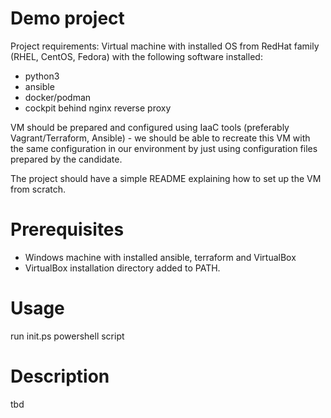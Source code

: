 # Demo project                  #

Project requirements:
  Virtual machine with installed OS from RedHat family (RHEL, CentOS, Fedora) with the following software installed:
   - python3
   - ansible
   - docker/podman
   - cockpit behind nginx reverse proxy

  VM should be prepared and configured using IaaC tools (preferably Vagrant/Terraform, Ansible) - we should be able to recreate this VM with the same configuration in our environment by just using configuration files prepared by the candidate.

  The project should have a simple README explaining how to set up the VM from scratch.


# Prerequisites                 #

- Windows machine with installed ansible, terraform and VirtualBox
- VirtualBox installation directory added to PATH.

# Usage                         #

run init.ps powershell script


# Description                   #
tbd

